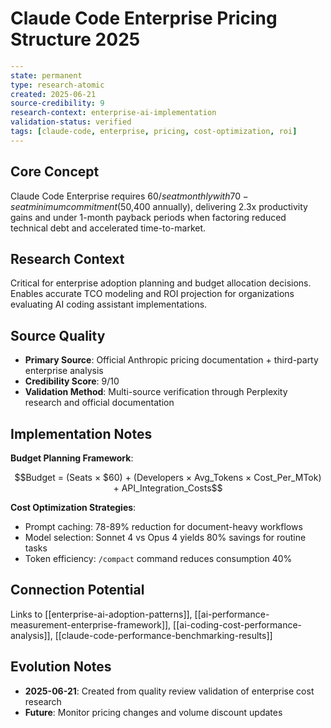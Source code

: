 # Claude Code Enterprise Pricing Structure 2025

```yaml
---
state: permanent
type: research-atomic
created: 2025-06-21
source-credibility: 9
research-context: enterprise-ai-implementation
validation-status: verified
tags: [claude-code, enterprise, pricing, cost-optimization, roi]
---
```

## Core Concept

Claude Code Enterprise requires $60/seat monthly with 70-seat minimum commitment ($50,400 annually), delivering 2.3x productivity gains and under 1-month payback periods when factoring reduced technical debt and accelerated time-to-market.

## Research Context

Critical for enterprise adoption planning and budget allocation decisions. Enables accurate TCO modeling and ROI projection for organizations evaluating AI coding assistant implementations.

## Source Quality

- **Primary Source**: Official Anthropic pricing documentation + third-party enterprise analysis
- **Credibility Score**: 9/10
- **Validation Method**: Multi-source verification through Perplexity research and official documentation

## Implementation Notes

**Budget Planning Framework**:
```math
Budget = (Seats × $60) + (Developers × Avg_Tokens × Cost_Per_MTok) + API_Integration_Costs
```

**Cost Optimization Strategies**:
- Prompt caching: 78-89% reduction for document-heavy workflows
- Model selection: Sonnet 4 vs Opus 4 yields 80% savings for routine tasks
- Token efficiency: `/compact` command reduces consumption 40%

## Connection Potential

Links to [[enterprise-ai-adoption-patterns]], [[ai-performance-measurement-enterprise-framework]], [[ai-coding-cost-performance-analysis]], [[claude-code-performance-benchmarking-results]]

## Evolution Notes

- **2025-06-21**: Created from quality review validation of enterprise cost research
- **Future**: Monitor pricing changes and volume discount updates